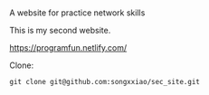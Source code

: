 # 

A website for practice network skills

This is my second website.

<https://programfun.netlify.com/>

Clone:

```
git clone git@github.com:songxxiao/sec_site.git
```








    